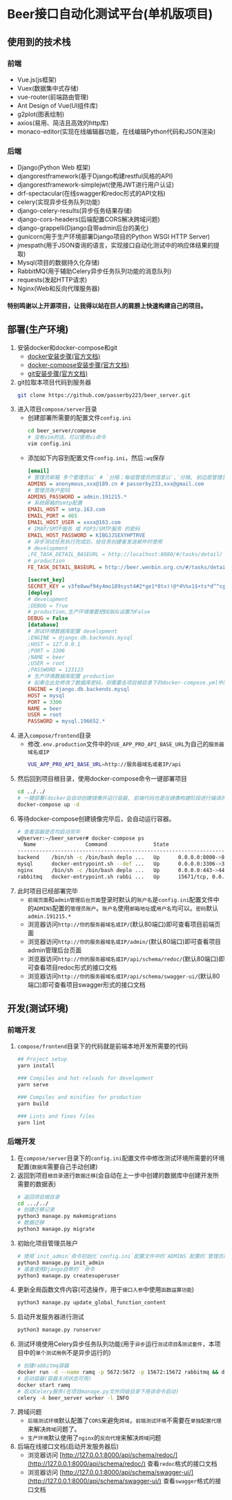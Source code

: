 # Beer接口自动化测试平台(单机版项目)
## 使用到的技术栈
### 前端
   * Vue.js(js框架)
   * Vuex(数据集中式存储)
   * vue-router(前端路由管理)
   * Ant Design of Vue(UI组件库)
   * g2plot(图表绘制)
   * axios(易用、简洁且高效的http库)
   * monaco-editor(实现在线编辑器功能，在线编辑Python代码和JSON渲染)
### 后端
   * Django(Python Web 框架)
   * djangorestframework(基于Django构建restful风格的API)
   * djangorestframework-simplejwt(使用JWT进行用户认证)
   * drf-spectacular(在线swagger和redoc形式的API文档)
   * celery(实现异步任务队列功能)
   * django-celery-results(异步任务结果存储)
   * django-cors-headers(后端配置CORS解决跨域问题)
   * django-grappelli(Django自带admin后台的美化)
   * gunicorn(用于生产环境部署Django项目的Python WSGI HTTP Server)
   * jmespath(用于JSON查询的语言，实现接口自动化测试中的响应体结果的提取)
   * Mysql(项目的数据持久化存储)
   * RabbitMQ(用于辅助Celery异步任务队列功能的消息队列)
   * requests(发起HTTP请求)
   * Nginx(Web和反向代理服务器)
#### 特别鸣谢以上开源项目，让我得以站在巨人的肩膀上快速构建自己的项目。
## 部署(生产环境)
1. 安装docker和docker-compose和git
    * [docker安装步骤(官方文档)](https://docs.docker.com/engine/install/)
    * [docker-compose安装步骤(官方文档)](https://docs.docker.com/compose/install/)
    * [git安装步骤(官方文档)](https://git-scm.com/download/linux)
2. git拉取本项目代码到服务器
    ```bash
    git clone https://github.com/passerby223/beer_server.git
    ```
3. 进入项目`compose/server`目录
    * 创建部署所需要的配置文件`config.ini`
        ```bash
        cd beer_server/compose
        # 没有vim的话，可以使用vi命令
        vim config.ini
        ```
    * 添加如下内容到配置文件`config.ini`，然后`:wq`保存
        ```ini
        [email]
        # 管理员邮箱 多个管理员以` # `分隔；每组管理员的信息以`,`分隔, 前边是管理员名称,后边是管理员邮箱地址
        ADMINS = anonymous,xxx@189.cn # passerby233,xxx@gmail.com
        # 管理员账户密码
        ADMINS_PASSWORD = admin.191215.*
        # 系统邮箱的smtp配置
        EMAIL_HOST = smtp.163.com
        EMAIL_PORT = 465
        EMAIL_HOST_USER = xxxx@163.com
        # IMAP/SMTP服务 或 POP3/SMTP服务 的密码
        EMAIL_HOST_PASSWORD = KIBGJJSEXYHPTRVE
        # 异步测试任务执行完成后，给任务创建者发送邮件时使用
        # development
        ;FE_TASK_DETAIL_BASEURL = http://localhost:8080/#/tasks/detail/
        # production
        FE_TASK_DETAIL_BASEURL = http://beer.wenbin.org.cn/#/tasks/detail/
        
        [secret_key]
        SECRET_KEY = v3fe8wwf94y4mo189syst4#2*ge1*8tx)!@*4%%x1$+ts*d^^cg
        [deploy]
        # development
        ;DEBUG = True
        # production,生产环境需要把DEBUG设置为False
        DEBUG = False
        [database]
        # 测试环境数据库配置 development
        ;ENGINE = django.db.backends.mysql
        ;HOST = 127.0.0.1
        ;PORT = 3306
        ;NAME = beer
        ;USER = root
        ;PASSWORD = 123123
        # 生产环境数据库配置 production
        # 如果在此处修改了数据库密码，则需要去项目根目录下的docker-compose.yml中同步修改数据库密码(MYSQL_ROOT_PASSWORD字段的值要与此处的密码一致，默认是mysql.196652.*)
        ENGINE = django.db.backends.mysql
        HOST = mysql
        PORT = 3306
        NAME = beer
        USER = root
        PASSWORD = mysql.196652.*
        ```
4. 进入`compose/frontend`目录
    * 修改`.env.production`文件中的`VUE_APP_PRO_API_BASE_URL`为自己的`服务器域名或IP`
        ```bash
        VUE_APP_PRO_API_BASE_URL=http://服务器域名或者IP/api 
        ```
5. 然后回到项目根目录，使用docker-compose命令一键部署项目
    ```bash
    cd ../../
    # 一键部署(docker会自动创建镜像并运行容器, 前端代码也是在镜像构建阶段进行编译的)
    docker-compose up -d
    ```
6. 等待docker-compose创建镜像完毕后，会自动运行容器。
    ```bash
    # 查看容器是否均启动完毕
    w@server:~/beer_server# docker-compose ps
      Name                Command               State                                                                   Ports                                                                 
    ------------------------------------------------------------------------------------------------------------------------------------------------------------------------------------------
    backend    /bin/sh -c /bin/bash deplo ...   Up      0.0.0.0:8000->8000/tcp,:::8000->8000/tcp                                                                                              
    mysql      docker-entrypoint.sh --def ...   Up      0.0.0.0:3306->3306/tcp,:::3306->3306/tcp, 33060/tcp                                                                                   
    nginx      /bin/sh -c /bin/bash deplo ...   Up      0.0.0.0:443->443/tcp,:::443->443/tcp, 0.0.0.0:80->80/tcp,:::80->80/tcp                                                                
    rabbitmq   docker-entrypoint.sh rabbi ...   Up      15671/tcp, 0.0.0.0:15672->15672/tcp,:::15672->15672/tcp, 15691/tcp, 15692/tcp, 25672/tcp, 4369/tcp, 5671/tcp, 0.0.0.0:5672->5672/tcp,:::5672->5672/tcp 
    ```
7. 此时项目已经部署完毕
    * `前端页面`和`admin管理后台页面`登录时默认的`账户名`是`config.ini`配置文件中的`ADMINS`配置的`管理员账户`。`账户名`使用`邮箱地址`或`用户名`均可以。`密码`默认`admin.191215.*`
    * 浏览器访问`http://你的服务器域名或IP/`(默认80端口)即可查看项目前端页面
    * 浏览器访问`http://你的服务器域名或IP/admin/`(默认80端口)即可查看项目admin管理后台页面
    * 浏览器访问`http://你的服务器域名或IP/api/schema/redoc/`(默认80端口)即可查看项目redoc形式的接口文档
    * 浏览器访问`http://你的服务器域名或IP/api/schema/swagger-ui/`(默认80端口)即可查看项目swagger形式的接口文档
## 开发(测试环境)
### 前端开发
1. `compose/frontend`目录下的代码就是前端本地开发所需要的代码
    ```bash
    ## Project setup
    yarn install
    
    ### Compiles and hot-reloads for development
    yarn serve
    
    ### Compiles and minifies for production
    yarn build
    
    ### Lints and fixes files
    yarn lint
    ```
### 后端开发
1. 在`compose/server`目录下的`config.ini`配置文件中修改测试环境所需要的环境配置(`数据库`需要自己手动创建)
2. 返回到项目`根目录`进行`数据迁移`(会自动在上一步中创建的数据库中创建开发所需要的数据表)
    ```bash
    # 返回项目根目录
    cd .../../
    # 创建迁移记录
    python3 manage.py makemigrations
    # 数据迁移
    python3 manage.py migrate
    ```
3. 初始化项目管理员账户
    ```bash
    # 使用`init_admin`命令初始化`config.ini`配置文件中的`ADMINS`配置的`管理员账户`
    python3 manage.py init_admin
    # 或者使用Django自带的``命令
    python3 manage.py createsuperuser
    ```
4. 更新全局函数文件内容(可选操作，用于`接口入参`中使用`函数运算功能`)
    ```bash
    python3 manage.py update_global_function_content
    ```
5. 启动开发服务器进行测试
    ```bash
    python3 manage.py runserver
    ```
6. 测试环境使用Celery异步任务队列功能(用于`异步`运行`测试项目`&`测试套件`，本项目中的`单个测试用例`不是异步运行的)
    ```bash
    # 创建rabbitmq容器
    docker run -d --name ramq -p 5672:5672 -p 15672:15672 rabbitmq && docker ps
    # 启动容器(容器关闭状态可用)
    docker start ramq
    # 启动Celery服务(在项目manage.py文件同级目录下用该命令启动)
    celery -A beer_server worker -l INFO
    ```
7. 跨域问题
    * `后端测试环境`默认配置了`CORS`来避免`跨域`，`前端测试环境`不需要在`单独配置代理`来解决`跨域`问题了。
    * `生产环境`默认使用了`nginx`的`反向代理`来解决`跨域`问题
8. 后端在线接口文档(启动开发服务器后)
    * 浏览器访问 [http://127.0.0.1:8000/api/schema/redoc/](http://127.0.0.1:8000/api/schema/redoc/) 查看`redoc`格式的接口文档
    * 浏览器访问 [http://127.0.0.1:8000/api/schema/swagger-ui/](http://127.0.0.1:8000/api/schema/swagger-ui/) 查看`swagger`格式的接口文档
